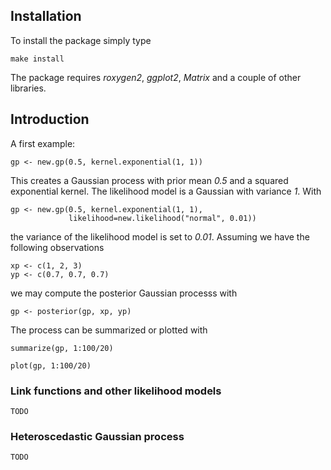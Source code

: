 ## Installation

To install the package simply type

	make install

The package requires *roxygen2*, *ggplot2*, *Matrix* and a couple of other libraries.

## Introduction

A first example:

	gp <- new.gp(0.5, kernel.exponential(1, 1))

This creates a Gaussian process with prior mean *0.5* and a squared exponential kernel. The likelihood model is a Gaussian with variance *1*. With

	gp <- new.gp(0.5, kernel.exponential(1, 1),
	      	     likelihood=new.likelihood("normal", 0.01))

the variance of the likelihood model is set to *0.01*. Assuming we have the following observations

	xp <- c(1, 2, 3)
	yp <- c(0.7, 0.7, 0.7)

we may compute the posterior Gaussian processs with

	gp <- posterior(gp, xp, yp)

The process can be summarized or plotted with

	summarize(gp, 1:100/20)

	plot(gp, 1:100/20)

### Link functions and other likelihood models

    TODO

### Heteroscedastic Gaussian process

    TODO
